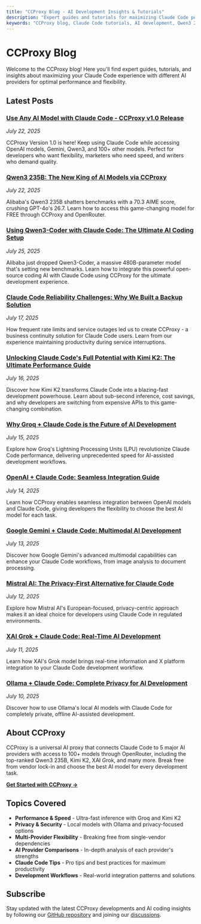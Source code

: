 ```yaml
---
title: "CCProxy Blog - AI Development Insights & Tutorials"
description: "Expert guides and tutorials for maximizing Claude Code performance with 5 AI providers and 100+ models. Learn about Qwen3 235B, Kimi K2, OpenAI, Gemini, and more."
keywords: "CCProxy blog, Claude Code tutorials, AI development, Qwen3 235B, Kimi K2, OpenRouter, OpenAI, Gemini, DeepSeek, AI proxy"
---
```


# CCProxy Blog

Welcome to the CCProxy blog! Here you'll find expert guides, tutorials, and insights about maximizing your Claude Code experience with different AI providers for optimal performance and flexibility.

<SocialShare />

## Latest Posts

### [Use Any AI Model with Claude Code - CCProxy v1.0 Release](/blog/use-any-ai-model-with-claude-code)
*July 22, 2025*

CCProxy Version 1.0 is here! Keep using Claude Code while accessing OpenAI models, Gemini, Qwen3, and 100+ other models. Perfect for developers who want flexibility, marketers who need speed, and writers who demand quality.

### [Qwen3 235B: The New King of AI Models via CCProxy](/blog/qwen3-235b-top-model)
*July 22, 2025*

Alibaba's Qwen3 235B shatters benchmarks with a 70.3 AIME score, crushing GPT-4o's 26.7. Learn how to access this game-changing model for FREE through CCProxy and OpenRouter.

### [Using Qwen3-Coder with Claude Code: The Ultimate AI Coding Setup](/blog/qwen3-coder-claude-code)
*July 25, 2025*

Alibaba just dropped Qwen3-Coder, a massive 480B-parameter model that's setting new benchmarks. Learn how to integrate this powerful open-source coding AI with Claude Code using CCProxy for the ultimate development experience.

### [Claude Code Reliability Challenges: Why We Built a Backup Solution](/blog/claude-code-reliability-challenges-solution)
*July 17, 2025*

How frequent rate limits and service outages led us to create CCProxy - a business continuity solution for Claude Code users. Learn from our experience maintaining productivity during service interruptions.

### [Unlocking Claude Code's Full Potential with Kimi K2: The Ultimate Performance Guide](/blog/kimi-k2-claude-code-ultimate-guide)
*July 16, 2025*

Discover how Kimi K2 transforms Claude Code into a blazing-fast development powerhouse. Learn about sub-second inference, cost savings, and why developers are switching from expensive APIs to this game-changing combination.

### [Why Groq + Claude Code is the Future of AI Development](/blog/groq-claude-code-future-ai-development)
*July 15, 2025*

Explore how Groq's Lightning Processing Units (LPU) revolutionize Claude Code performance, delivering unprecedented speed for AI-assisted development workflows.

### [OpenAI + Claude Code: Seamless Integration Guide](/blog/openai-claude-code-integration)
*July 14, 2025*

Learn how CCProxy enables seamless integration between OpenAI models and Claude Code, giving developers the flexibility to choose the best AI model for each task.

### [Google Gemini + Claude Code: Multimodal AI Development](/blog/google-gemini-claude-code-multimodal)
*July 13, 2025*

Discover how Google Gemini's advanced multimodal capabilities can enhance your Claude Code workflows, from image analysis to document processing.

### [Mistral AI: The Privacy-First Alternative for Claude Code](/blog/mistral-ai-claude-code-privacy-first)
*July 12, 2025*

Explore how Mistral AI's European-focused, privacy-centric approach makes it an ideal choice for developers using Claude Code in regulated environments.

### [XAI Grok + Claude Code: Real-Time AI Development](/blog/xai-grok-claude-code-real-time)
*July 11, 2025*

Learn how XAI's Grok model brings real-time information and X platform integration to your Claude Code development workflow.

### [Ollama + Claude Code: Complete Privacy for AI Development](/blog/ollama-claude-code-complete-privacy)
*July 10, 2025*

Discover how to use Ollama's local AI models with Claude Code for completely private, offline AI-assisted development.

## About CCProxy

CCProxy is a universal AI proxy that connects Claude Code to 5 major AI providers with access to 100+ models through OpenRouter, including the top-ranked Qwen3 235B, Kimi K2, XAI Grok, and many more. Break free from vendor lock-in and choose the best AI model for every development task.

**[Get Started with CCProxy →](/guide/)**

## Topics Covered

- **Performance & Speed** - Ultra-fast inference with Groq and Kimi K2
- **Privacy & Security** - Local models with Ollama and privacy-focused options
- **Multi-Provider Flexibility** - Breaking free from single-vendor dependencies
- **AI Provider Comparisons** - In-depth analysis of each provider's strengths
- **Claude Code Tips** - Pro tips and best practices for maximum productivity
- **Development Workflows** - Real-world integration patterns and solutions

## Subscribe

Stay updated with the latest CCProxy developments and AI coding insights by following our [GitHub repository](https://github.com/orchestre-dev/ccproxy) and joining our [discussions](https://github.com/orchestre-dev/ccproxy/discussions).